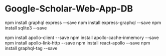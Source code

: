 # Google-Scholar-Web-App-DB


npm install graphql express --save
npm install express-graphql --save
npm install sqlite3 --save


npm install apollo-client --save
npm install apollo-cache-inmemory --save
npm install apollo-link-http --save
npm install react-apollo --save
npm install graphql-tag --save

